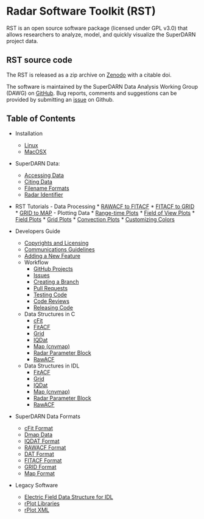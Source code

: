 <!--
(C) copyright 2019 SuperDARN Canada, University of Saskatchewan
author: Marina Schmidt, SuperDARN Canada
-->
# Radar Software Toolkit (RST)

RST is an open source software package (licensed under GPL v3.0) that allows researchers to analyze, model, and quickly visualize the SuperDARN project data.

## RST source code 

The RST is released as a zip archive on [Zenodo](https://doi.org/10.5281/zenodo.801458) with a citable doi. 

The software is maintained by the SuperDARN Data Analysis Working Group (DAWG) on [GitHub](https://github.com/SuperDARN/rst). Bug reports, comments and suggestions can be provided by submitting an [issue](https://github.com/SuperDARN/rst/issues) on Github.

## Table of Contents 
  - Installation
	* [Linux](user_guide/linux_install.md)
	* [MacOSX](user_guide/mac_install.md)
  - SuperDARN Data:
    * [Accessing Data](user_guide/data.md)
    * [Citing Data](user_guide/citing.md)
    * [Filename Formats](references/general/filename.md)
    * [Radar Identifier](references/general/radar_id.md)
  -  RST Tutorials 
    - Data Processing
         * [RAWACF to FITACF](user_guide/make_fit.md)
         * [FITACF to GRID](user_guide/make_grid.md)
         * [GRID to MAP](user_guide/map_grid.md)
    - Plotting Data
         * [Range-time Plots](user_guide/time_plot.md)
         * [Field of View Plots](user_guide/fov_plot.md)
         * [Field Plots](user_guide/field_plot.md)
         * [Grid Plots](user_guide/grid_plot.md)
         * [Convection Plots](user_guide/map_plot.md)
         * [Customizing Colors](user_guide/colors.md)
  - Developers Guide
    * [Copyrights and Licensing](dev/copyright_license.md) 
    * [Communications Guidelines](dev/communication.md)
    * [Adding a New Feature](dev/feature.md)
    - Workflow
        * [GitHub Projects](dev/projects.md)
        * [Issues](dev/issues.md)
        * [Creating a Branch](dev/branching.md)
        * [Pull Requests](dev/pull_request.md)
        * [Testing Code](dev/testing.md)
        * [Code Reviews](dev/code_reviews.md)
        * [Releasing Code](dev/releases.md)
    - Data Structures in C
         * [cFit](dev/cfit_struct_c.md)
         * [FitACF](dev/fitacf_struct_c.md)
         * [Grid](dev/grid_struct_c.md)
         * [IQDat](dev/iqdat_struct_c.md)
         * [Map (cnvmap)](dev/cnvmap_struct_c.md)
         * [Radar Parameter Block](dev/radar_parameter_c.md)
         * [RawACF](dev/rawacf_struct_c.md)
    - Data Structures in IDL
         * [FitACF](dev/fitacf_struct_idl.md)
         * [Grid](dev/grid_struct_idl.md)
         * [IQDat](dev/iqdat_struct_idl.md)
         * [Map (cnvmap)](dev/cnvmap_struct_idl.md)
         * [Radar Parameter Block](dev/radar_parameter_idl.md)
         * [RawACF](dev/rawacf_struct_idl.md)
  - SuperDARN Data Formats
    * [cFit Format](references/general/cfit.md)
    * [Dmap Data](references/general/dmap_data.md)  
    * [IQDAT Format](references/general/iqdat.md)
    * [RAWACF Format](references/general/rawacf.md)
    * [DAT Format](references/general/dat.md)
    * [FITACF Format](references/general/fitacf.md)
    * [GRID Format](references/general/grid.md)
    * [Map Format](references/general/map.md)

  - Legacy Software
    * [Electric Field Data Structure for IDL](legacy_software/efield_struct_idl.md)
    * [rPlot Libraries](legacy_software/rPlot_lib.md)
    * [rPlot XML](legacy_software/rPlot_XML.md)
